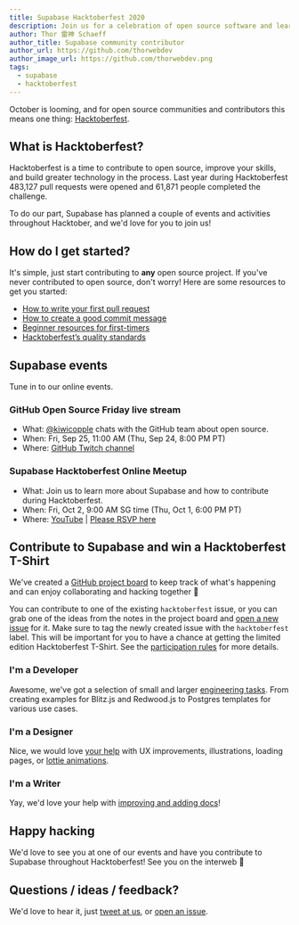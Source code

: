 ```yaml
---
title: Supabase Hacktoberfest 2020
description: Join us for a celebration of open source software and learn how to contribute to Supabase.
author: Thor 雷神 Schaeff
author_title: Supabase community contributor
author_url: https://github.com/thorwebdev
author_image_url: https://github.com/thorwebdev.png
tags:
  - supabase
  - hacktoberfest
---
```


October is looming, and for open source communities and contributors this means one thing: [Hacktoberfest](https://hacktoberfest.digitalocean.com/).

<!--truncate-->

## What is Hacktoberfest?

Hacktoberfest is a time to contribute to open source, improve your skills, and build greater technology in the process. Last year during Hacktoberfest 483,127 pull requests were opened and 61,871 people completed the challenge.

To do our part, Supabase has planned a couple of events and activities throughout Hacktober, and we'd love for you to join us!

## How do I get started?

It's simple, just start contributing to **any** open source project. If you've never contributed to open source, don't worry! Here are some resources to get you started:

- [How to write your first pull request](https://pages.news.digitalocean.com/n/Y0VKC0qX000hY0236IE0qDn)
- [How to create a good commit message](https://pages.news.digitalocean.com/n/wIYDXKVE600000nr20h3r0C)
- [Beginner resources for first-timers](https://pages.news.digitalocean.com/n/kE2b60X00B003IVhYn0cK0D)
- [Hacktoberfest’s quality standards](https://hacktoberfest.digitalocean.com/details/#quality)

## Supabase events

Tune in to our online events.

### GitHub Open Source Friday live stream

- What: [@kiwicopple](https://github.com/kiwicopple) chats with the GitHub team about open source.
- When: Fri, Sep 25, 11:00 AM (Thu, Sep 24, 8:00 PM PT)
- Where: [GitHub Twitch channel](https://www.twitch.tv/github)

### Supabase Hacktoberfest Online Meetup

- What: Join us to learn more about Supabase and how to contribute during Hacktoberfest.
- When: Fri, Oct 2, 9:00 AM SG time (Thu, Oct 1, 6:00 PM PT)
- Where: [YouTube](https://youtu.be/3_xRLTjvEiE) | [Please RSVP here](https://organize.mlh.io/participants/events/4291-hacktoberfest-supabase-meetup)

## Contribute to Supabase and win a Hacktoberfest T-Shirt

We've created a [GitHub project board](https://github.com/orgs/supabase/projects/5) to keep track of what's happening and can enjoy collaborating and hacking together 🥳

You can contribute to one of the existing `hacktoberfest` issue, or you can grab one of the ideas from the notes in the project board and [open a new issue](https://github.com/supabase/supabase/issues/new/choose) for it. Make sure to tag the newly created issue with the `hacktoberfest` label. This will be important for you to have a chance at getting the limited edition Hacktoberfest T-Shirt. See the [participation rules](https://hacktoberfest.digitalocean.com/details/#rules) for more details.

### I'm a Developer

Awesome, we've got a selection of small and larger [engineering tasks](https://github.com/orgs/supabase/projects/5#column-10773067). From creating examples for Blitz.js and Redwood.js to Postgres templates for various use cases.

### I'm a Designer

Nice, we would love [your help](https://github.com/orgs/supabase/projects/5#column-10773073) with UX improvements, illustrations, loading pages, or [lottie animations](https://lottiefiles.com/).

### I'm a Writer

Yay, we'd love your help with [improving and adding docs](https://github.com/orgs/supabase/projects/5#column-10773075)!

## Happy hacking

We'd love to see you at one of our events and have you contribute to Supabase throughout Hacktoberfest! See you on the interweb 🙂

## Questions / ideas / feedback?

We'd love to hear it, just [tweet at us](https://twitter.com/supabase_io), or [open an issue](https://github.com/supabase/supabase/issues/new/choose).

